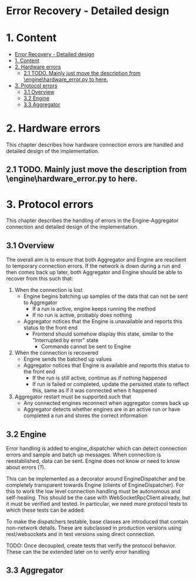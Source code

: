 
# Error Recovery - Detailed design

# 1. Content
- [Error Recovery - Detailed design](#error-recovery---detailed-design)
- [1. Content](#1-content)
- [2. Hardware errors](#2-hardware-errors)
  - [2.1 TODO. Mainly just move the description from \\engine\\hardware\_error.py to here.](#21-todo-mainly-just-move-the-description-from-enginehardware_errorpy-to-here)
- [3. Protocol errors](#3-protocol-errors)
  - [3.1 Overview](#31-overview)
  - [3.2 Engine](#32-engine)
  - [3.3 Aggregator](#33-aggregator)


# 2. Hardware errors
This chapter describes how hardware connection errors are handled and detailed design of the implementation.

## 2.1 TODO. Mainly just move the description from \engine\hardware_error.py to here.


# 3. Protocol errors
This chapter describes the handling of errors in the Engine-Aggregator connection and detailed design of the implementation.

## 3.1 Overview
The overall aim is to ensure that both Aggregator and Engine are rescilient to temporary connection errors. If the network is down 
during a run and then comes back up later, both Aggregator and Engine should be able to recover from this such that:
1. When the connection is lost
    - Engine begins batching up samples of the data that can not be sent to Aggregator
      - If a run is active, engine keeps running the method
      - If no run is active, probably does nothing
    - Aggregator notices that the Engine is unavailable and reports this status to the front end
      - Frontend should somehow display this state, similar to the "Interrupted by error" state
        - Commands cannot be sent to Engine
2. When the connection is recovered
    - Engine sends the batched up values
    - Aggregator notices that Engine is available and reports this status to the front end
      - If the run is still active, continue as if nothing happened
      - If run is failed or completed, update the persisted state to reflect this, same as if it was connected when it happened
3. Aggregator restart must be supported.such that
   - Any connected engines reconnect when aggregator comes back up
   - Aggregator detects whether engines are in an active run or have completed a run and stores the correct information


## 3.2 Engine
Error handling is added to engine_dispatcher which can detect connection errors and sample and batch up messages. When connection is reestablished,
data can be sent. Engine does not know or need to know about errors (?).

This can be implemented as a decorator around EngineDispatcher and be completely transparent towards Engine (clients of EngineDispatcher). For this
to work the low level connection handling must be autonomous and self-healing. This should be the case with WebSocketRpcClient already, but it
must be verified and tested. In particular, we need more protocol tests to which these tests can be added.

To make the dispatchers testable, base classes are introduced that contain non-network details. These are subclassed in production versions
using rest/websockets and in test versions using direct connection.

TODO: Once decoupled, create tests that verify the protocol behavior. These can the be extended later on to verify error handling


## 3.3 Aggregator

